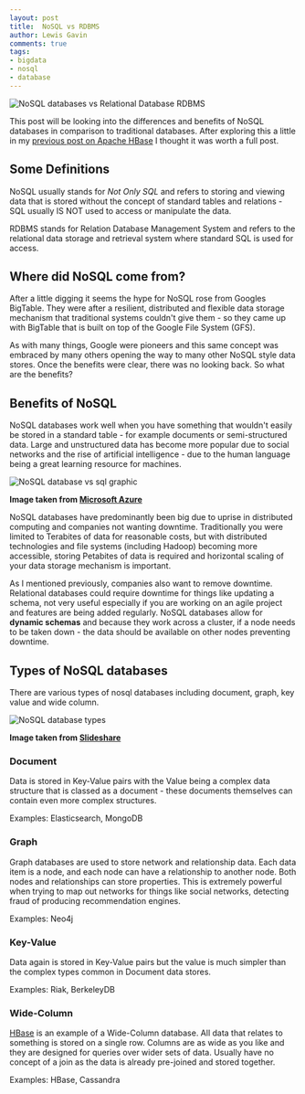 ```yaml
--- 
layout: post 
title:  NoSQL vs RDBMS 
author: Lewis Gavin 
comments: true 
tags: 
- bigdata 
- nosql
- database 
---
```


![NoSQL databases vs Relational Database RDBMS](../images/nosqlvsrdbms.jp2)

This post will be looking into the differences and benefits of NoSQL databases in comparison to traditional databases. After exploring this a little in my [previous post on Apache HBase](http://www.lewisgavin.co.uk/HBase-Intro) I thought it was worth a full post.

## Some Definitions

NoSQL usually stands for *Not Only SQL* and refers to storing and viewing data that is stored without the concept of standard tables and relations - SQL usually IS NOT used to access or manipulate the data.

RDBMS stands for Relation Database Management System and refers to the relational data storage and retrieval system where standard SQL is used for access.

## Where did NoSQL come from?

After a little digging it seems the hype for NoSQL rose from Googles BigTable. They were after a resilient, distributed and flexible data storage mechanism that traditional systems couldn't give them - so they came up with BigTable that is built on top of the Google File System (GFS). 

As with many things, Google were pioneers and this same concept was embraced by many others opening the way to many other NoSQL style data stores. Once the benefits were clear, there was no looking back. So what are the benefits?

## Benefits of NoSQL

NoSQL databases work well when you have something that wouldn't easily be stored in a standard table - for example documents or semi-structured data. Large and unstructured data has become more popular due to social networks and the rise of artificial intelligence - due to the human language being a great learning resource for machines. 

![NoSQL database vs sql graphic](https://acom.azurecomcdn.net/80C57D/cdn/mediahandler/docarticles/dpsmedia-prod/azure.microsoft.com/en-us/documentation/articles/documentdb-nosql-vs-sql/20160816064407/nosql-vs-sql-overview.jp2)

**Image taken from [Microsoft Azure](https://azure.microsoft.com/en-us/documentation/articles/documentdb-nosql-vs-sql/)**

NoSQL databases have predominantly been big due to uprise in distributed computing and companies not wanting downtime. Traditionally you were limited to Terabites of data for reasonable costs, but with distributed technologies and file systems (including Hadoop) becoming more accessible, storing Petabites of data is required and horizontal scaling of your data storage mechanism is important. 

As I mentioned previously, companies also want to remove downtime. Relational databases could require downtime for things like updating a schema, not very useful especially if you are working on an agile project and features are being added regularly. NoSQL databases allow for **dynamic schemas** and because they work across a cluster, if a node needs to be taken down - the data should be available on other nodes preventing downtime.


## Types of NoSQL databases

There are various types of nosql databases including document, graph, key value and wide column.

![NoSQL database types](http://image.slidesharecdn.com/nosqldatabasesandmanagingbigdata-long-120508102959-phpapp02/95/nosql-databases-and-managing-big-data-12-728.jpg?cb=1336473183)

**Image taken from [Slideshare](http://www.slideshare.net/spf13/nosql-databases-and-managing-big-data)**

### Document

Data is stored in Key-Value pairs with the Value being a complex data structure that is classed as a document - these documents themselves can contain even more complex structures.

Examples: Elasticsearch, MongoDB

### Graph

Graph databases are used to store network and relationship data. Each data item is a node, and each node can have a relationship to another node. Both nodes and relationships can store properties. This is extremely powerful when trying to map out networks for things like social networks, detecting fraud of producing recommendation engines.

Examples: Neo4j

### Key-Value 

Data again is stored in Key-Value pairs but the value is much simpler than the complex types common in Document data stores. 

Examples: Riak, BerkeleyDB

### Wide-Column

[HBase](http://www.lewisgavin.co.uk/HBase-Intro) is an example of a Wide-Column database. All data that relates to something is stored on a single row. Columns are as wide as you like and they are designed for queries over wider sets of data. Usually have no concept of a join as the data is already pre-joined and stored together.

Examples: HBase, Cassandra

